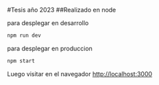 #Tesis año 2023
 ##Realizado en node 

para desplegar en desarrollo

```bash
npm run dev
```

para desplegar en produccion

```bash
npm start
```

Luego visitar en el navegador [http://localhost:3000](http://localhost:300)
